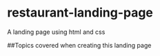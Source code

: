# restaurant-landing-page
A landing page using html and css

##Topics covered when creating this landing page

```Floats: The float CSS property places an element on the left or right side of its container, allowing text and inline elements to wrap around it. The element is removed from the normal flow of the page, though still remaining a part of the flow.
```
